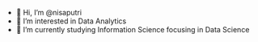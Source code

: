 - 👋 Hi, I’m @nisaputri
- 👀 I’m interested in Data Analytics
- 🌱 I’m currently studying Information Science focusing in Data Science


<!---
nisaputri/nisaputri is a ✨ special ✨ repository because its `README.md` (this file) appears on your GitHub profile.
You can click the Preview link to take a look at your changes.
--->
